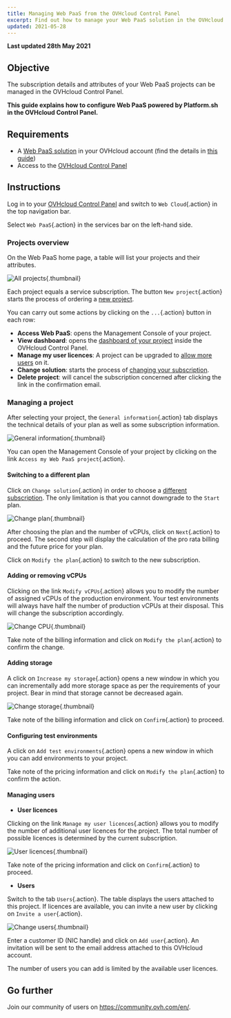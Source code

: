 ```yaml
---
title: Managing Web PaaS from the OVHcloud Control Panel
excerpt: Find out how to manage your Web PaaS solution in the OVHcloud Control Panel
updated: 2021-05-28
---
```


**Last updated 28th May 2021**

## Objective

The subscription details and attributes of your Web PaaS projects can be managed in the OVHcloud Control Panel.

**This guide explains how to configure Web PaaS powered by Platform.sh in the OVHcloud Control Panel.**

## Requirements

- A [Web PaaS solution](https://www.ovhcloud.com/en-ie/web-paas/) in your OVHcloud account (find the details in [this guide](/pages/web/web-paas/control-panel-creating-the-service))
- Access to the [OVHcloud Control Panel](https://www.ovh.com/auth/?action=gotomanager&from=https://www.ovh.ie/&ovhSubsidiary=ie)

## Instructions

Log in to your [OVHcloud Control Panel](https://www.ovh.com/auth/?action=gotomanager&from=https://www.ovh.ie/&ovhSubsidiary=ie) and switch to `Web Cloud`{.action} in the top navigation bar.

Select `Web PaaS`{.action} in the services bar on the left-hand side.

### Projects overview

On the Web PaaS home page, a table will list your projects and their attributes.

![All projects](images/configure_manager01.png){.thumbnail}

Each project equals a service subscription. The button `New project`{.action} starts the process of ordering a [new project](/pages/web/web-paas/control-panel-creating-the-service).

You can carry out some actions by clicking on the `...`{.action} button in each row:

- **Access Web PaaS**: opens the Management Console of your project.
- **View dashboard**: opens the [dashboard of your project](#dashboard) inside the OVHcloud Control Panel.
- **Manage my user licences**: A project can be upgraded to [allow more users](#managingusers) on it.
- **Change solution**: starts the process of [changing your subscription](#changeplan).
- **Delete project**: will cancel the subscription concerned after clicking the link in the confirmation email.

### Managing a project <a name="dashboard"></a>

After selecting your project, the `General information`{.action} tab displays the technical details of your plan as well as some subscription information.

![General information](images/configure_manager02.png){.thumbnail}

You can open the Management Console of your project by clicking on the link `Access my Web PaaS project`{.action}.

#### **Switching to a different plan** <a name="changeplan"></a>

Click on `Change solution`{.action} in order to choose a [different subscription](/pages/web/web-paas/control-panel-creating-the-service). The only limitation is that you cannot downgrade to the `Start` plan.

![Change plan](images/configure_manager03.png){.thumbnail}

After choosing the plan and the number of vCPUs, click on `Next`{.action} to proceed. The second step will display the calculation of the pro rata billing and the future price for your plan.

Click on `Modify the plan`{.action} to switch to the new subscription.

#### **Adding or removing vCPUs**

Clicking on the link `Modify vCPUs`{.action} allows you to modify the number of assigned vCPUs of the production environment. Your test environments will always have half the number of production vCPUs at their disposal. This will change the subscription accordingly.

![Change CPU](images/configure_manager04.png){.thumbnail}

Take note of the billing information and click on `Modify the plan`{.action} to confirm the change.

#### **Adding storage**

A click on `Increase my storage`{.action} opens a new window in which you can incrementally add more storage space as per the requirements of your project. Bear in mind that storage cannot be decreased again.

![Change storage](images/configure_manager05.png){.thumbnail}

Take note of the billing information and click on `Confirm`{.action} to proceed.

#### **Configuring test environments**

A click on `Add test environments`{.action} opens a new window in which you can add environments to your project.

Take note of the pricing information and click on `Modify the plan`{.action} to confirm the action.

#### **Managing users** <a name="managingusers"></a>

- **User licences**

Clicking on the link `Manage my user licences`{.action} allows you to modify the number of additional user licences for the project. The total number of possible licences is determined by the current subscription.    

![User licences](images/configure_manager06.png){.thumbnail}

Take note of the pricing information and click on `Confirm`{.action} to proceed.

- **Users**

Switch to the tab `Users`{.action}. The table displays the users attached to this project. If licences are available, you can invite a new user by clicking on `Invite a user`{.action}. 

![Change users](images/configure_manager07.png){.thumbnail}

Enter a customer ID (NIC handle) and click on `Add user`{.action}. An invitation will be sent to the email address attached to this OVHcloud account.

The number of users you can add is limited by the available user licences.


## Go further

Join our community of users on <https://community.ovh.com/en/>.